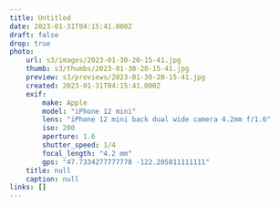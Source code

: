 ```yaml
---
title: Untitled
date: 2023-01-31T04:15:41.000Z
draft: false
drop: true
photo:
    url: s3/images/2023-01-30-20-15-41.jpg
    thumb: s3/thumbs/2023-01-30-20-15-41.jpg
    preview: s3/previews/2023-01-30-20-15-41.jpg
    created: 2023-01-31T04:15:41.000Z
    exif:
        make: Apple
        model: "iPhone 12 mini"
        lens: "iPhone 12 mini back dual wide camera 4.2mm f/1.6"
        iso: 200
        aperture: 1.6
        shutter_speed: 1/4
        focal_length: "4.2 mm"
        gps: "47.7334277777778 -122.205811111111"
    title: null
    caption: null
links: []
---
```

